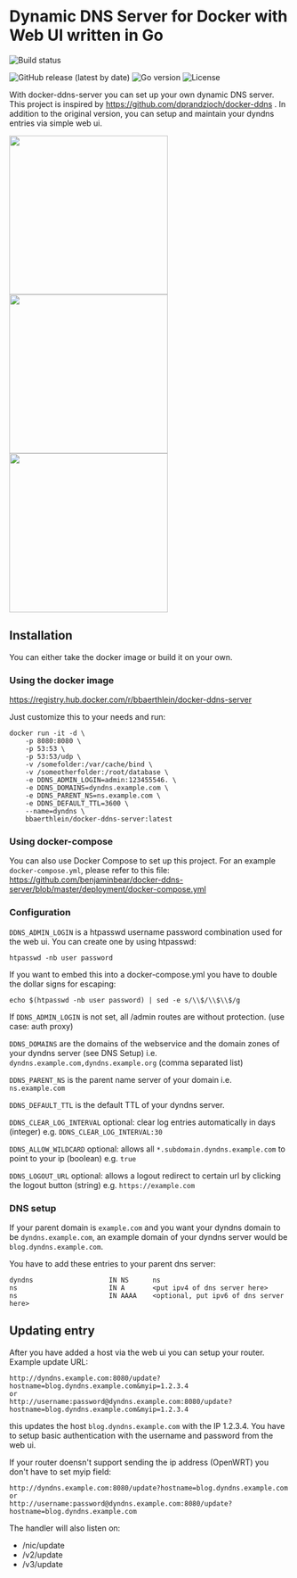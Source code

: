 # Dynamic DNS Server for Docker with Web UI written in Go

![Build status](https://img.shields.io/github/actions/workflow/status/benjaminbear/docker-ddns-server/build.yml)

![GitHub release (latest by date)](https://img.shields.io/github/v/release/benjaminbear/docker-ddns-server)
![Go version](https://img.shields.io/github/go-mod/go-version/benjaminbear/docker-ddns-server?filename=dyndns%2Fgo.mod)
![License](https://img.shields.io/github/license/benjaminbear/docker-ddns-server)

With docker-ddns-server you can set up your own dynamic DNS server. This project is inspired by https://github.com/dprandzioch/docker-ddns . In addition to the original version, you can setup and maintain your dyndns entries via simple web ui.

<p float="left">
<img src="https://raw.githubusercontent.com/benjaminbear/docker-ddns-server/master/img/addhost.png" width="285">
<img src="https://raw.githubusercontent.com/benjaminbear/docker-ddns-server/master/img/listhosts.png" width="285">
<img src="https://raw.githubusercontent.com/benjaminbear/docker-ddns-server/master/img/listlogs.png" width="285">
</p>

## Installation

You can either take the docker image or build it on your own.

### Using the docker image

https://registry.hub.docker.com/r/bbaerthlein/docker-ddns-server

Just customize this to your needs and run:

```
docker run -it -d \
    -p 8080:8080 \
    -p 53:53 \
    -p 53:53/udp \
    -v /somefolder:/var/cache/bind \
    -v /someotherfolder:/root/database \
    -e DDNS_ADMIN_LOGIN=admin:123455546. \
    -e DDNS_DOMAINS=dyndns.example.com \
    -e DDNS_PARENT_NS=ns.example.com \
    -e DDNS_DEFAULT_TTL=3600 \
    --name=dyndns \
    bbaerthlein/docker-ddns-server:latest
```

### Using docker-compose

You can also use Docker Compose to set up this project. For an example `docker-compose.yml`, please refer to this file: https://github.com/benjaminbear/docker-ddns-server/blob/master/deployment/docker-compose.yml

### Configuration

`DDNS_ADMIN_LOGIN` is a htpasswd username password combination used for the web ui. You can create one by using htpasswd:
```
htpasswd -nb user password
```
If you want to embed this into a docker-compose.yml you have to double the dollar signs for escaping:
```
echo $(htpasswd -nb user password) | sed -e s/\\$/\\$\\$/g
```
If `DDNS_ADMIN_LOGIN` is not set, all /admin routes are without protection. (use case: auth proxy)

`DDNS_DOMAINS` are the domains of the webservice and the domain zones of your dyndns server (see DNS Setup) i.e. `dyndns.example.com,dyndns.example.org` (comma separated list)

`DDNS_PARENT_NS` is the parent name server of your domain i.e. `ns.example.com`

`DDNS_DEFAULT_TTL` is the default TTL of your dyndns server.

`DDNS_CLEAR_LOG_INTERVAL` optional: clear log entries automatically in days (integer) e.g. `DDNS_CLEAR_LOG_INTERVAL:30`

`DDNS_ALLOW_WILDCARD` optional: allows all `*.subdomain.dyndns.example.com` to point to your ip (boolean) e.g. `true`

`DDNS_LOGOUT_URL` optional: allows a logout redirect to certain url by clicking the logout button (string) e.g. `https://example.com` 

### DNS setup

If your parent domain is `example.com` and you want your dyndns domain to be `dyndns.example.com`,
an example domain of your dyndns server would be `blog.dyndns.example.com`.

You have to add these entries to your parent dns server:
```
dyndns                   IN NS      ns
ns                       IN A       <put ipv4 of dns server here>
ns                       IN AAAA    <optional, put ipv6 of dns server here>
```

## Updating entry

After you have added a host via the web ui you can setup your router.
Example update URL:

```
http://dyndns.example.com:8080/update?hostname=blog.dyndns.example.com&myip=1.2.3.4
or
http://username:password@dyndns.example.com:8080/update?hostname=blog.dyndns.example.com&myip=1.2.3.4
```

this updates the host `blog.dyndns.example.com` with the IP 1.2.3.4. You have to setup basic authentication with the username and password from the web ui.

If your router doensn't support sending the ip address (OpenWRT) you don't have to set myip field:

```
http://dyndns.example.com:8080/update?hostname=blog.dyndns.example.com
or
http://username:password@dyndns.example.com:8080/update?hostname=blog.dyndns.example.com
```

The handler will also listen on:
* /nic/update
* /v2/update
* /v3/update
